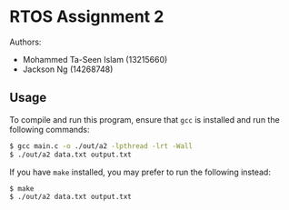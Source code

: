 # RTOS Assignment 2

Authors:
- Mohammed Ta-Seen Islam (13215660)
- Jackson Ng (14268748)

## Usage

To compile and run this program, ensure that `gcc` is installed and run the following commands:

```sh
$ gcc main.c -o ./out/a2 -lpthread -lrt -Wall
$ ./out/a2 data.txt output.txt
```

If you have `make` installed, you may prefer to run the following instead:

```sh
$ make
$ ./out/a2 data.txt output.txt
```
